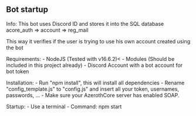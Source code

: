 Bot startup
----------------------------

Info: This bot uses Discord ID and stores it into the SQL database acore_auth => account => reg_mail

This way it verifies if the user is trying to use his own account created using the bot

Requirements:
    - NodeJS (Tested with v16.6.2)<
    - Modules (Should be included in this project already)
    - Discord Account with a bot account for bot token

Installation:
    - Run "npm install", this will install all dependencies
    - Rename "config_template.js" to "config.js" and insert all your token, usernames, passwords, ...
    - Make sure your AzerothCore server has enabled SOAP.

Startup: 
    - Use a terminal
    - Command: npm start



